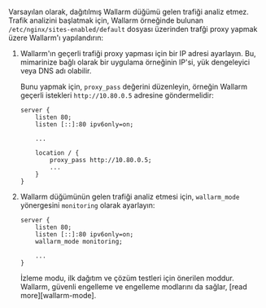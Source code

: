 Varsayılan olarak, dağıtılmış Wallarm düğümü gelen trafiği analiz etmez. Trafik analizini başlatmak için, Wallarm örneğinde bulunan `/etc/nginx/sites-enabled/default` dosyası üzerinden trafği proxy yapmak üzere Wallarm'ı yapılandırın:

1. Wallarm'ın geçerli trafiği proxy yapması için bir IP adresi ayarlayın. Bu, mimarinize bağlı olarak bir uygulama örneğinin IP'si, yük dengeleyici veya DNS adı olabilir.

    Bunu yapmak için, `proxy_pass` değerini düzenleyin, örneğin Wallarm geçerli istekleri `http://10.80.0.5` adresine göndermelidir:

    ```
    server {
        listen 80;
        listen [::]:80 ipv6only=on;

        ...

        location / {
            proxy_pass http://10.80.0.5; 
            ...
        }
    }
    ```
1. Wallarm düğümünün gelen trafiği analiz etmesi için, `wallarm_mode` yönergesini `monitoring` olarak ayarlayın:

    ```
    server {
        listen 80;
        listen [::]:80 ipv6only=on;
        wallarm_mode monitoring;

        ...
    }
    ```

    İzleme modu, ilk dağıtım ve çözüm testleri için önerilen moddur. Wallarm, güvenli engelleme ve engelleme modlarını da sağlar, [read more][wallarm-mode].